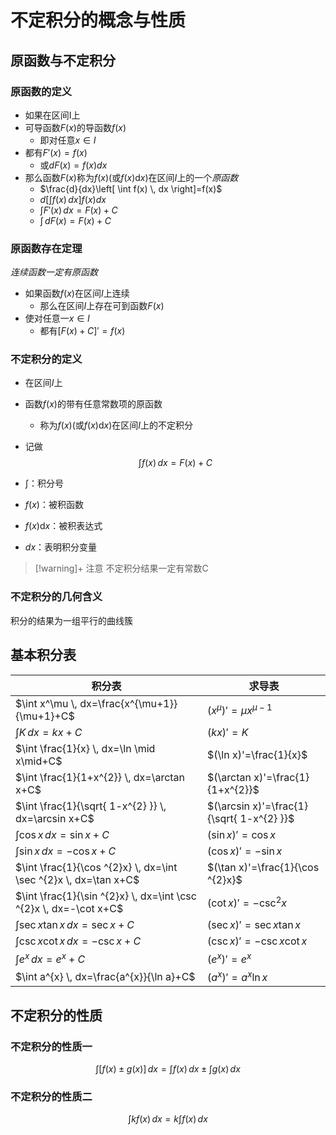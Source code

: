 # 不定积分的概念与性质
## 原函数与不定积分

### 原函数的定义

- 如果在区间I上
- 可导函数$F(x)$的导函数$f(x)$
	- 即对任意$x \in I$
- 都有$F'(x)=f(x)$
	- 或$dF(x)=f(x)dx$
- 那么函数$F(x)$称为$f(x)$(或$f(x)\mathrm{d}x$)在区间$I$上的一个*原函数*
	- $\frac{d}{dx}\left[ \int f(x) \, dx \right]=f(x)$
	- $d\left[ \int f(x) \, dx \right]f(x)dx$
	- $\int F'(x) \, dx=F(x)+C$
	- $\int  \, dF(x)=F(x)+C$


### 原函数存在定理

*连续函数一定有原函数*
- 如果函数$f(x)$在区间$I$上连续
	- 那么在区间$I$上存在可到函数$F(x)$
- 使对任意一$x \in I$
	- 都有$[F(x)+C]'=f(x)$

### 不定积分的定义

- 在区间$I$上
- 函数$f(x)$的带有任意常数项的原函数
	- 称为$f(x)$(或$f(x)\mathrm{d}x$)在区间$I$上的不定积分
- 记做
$$\int f(x) \, dx=F(x)+C$$

- $\int$：积分号
- $f(x)$：被积函数
- $f(x)\mathrm{d}x$：被积表达式
- $dx$：表明积分变量

>[!warning]+ 注意
> 不定积分结果一定有常数C

### 不定积分的几何含义

积分的结果为一组平行的曲线簇

## 基本积分表

| 积分表                                                            | 求导表                                    |
| ----------------------------------------------------------------- | ----------------------------------------- |
| $\int x^\mu \, dx=\frac{x^{\mu+1}}{\mu+1}+C$                      | $(x^\mu)'=\mu x^{\mu-1}$                  |
| $\int K \, dx=kx+C$                                               | $(kx)'=K$                                 |
| $\int \frac{1}{x} \, dx=\ln \mid x\mid+C$                         | $(\ln x)'=\frac{1}{x}$                    |
| $\int \frac{1}{1+x^{2}} \, dx=\arctan x+C$                        | $(\arctan x)'=\frac{1}{1+x^{2}}$          |
| $\int \frac{1}{\sqrt{ 1-x^{2} }} \, dx=\arcsin x+C$               | $(\arcsin x)'=\frac{1}{\sqrt{ 1-x^{2} }}$ |
| $\int \cos x \, dx=\sin x+C$                                      | $(\sin x)'=\cos x$                        |
| $\int \sin x \, dx=-\cos x+C$                                     | $(\cos x)'=-\sin x$                       |
| $\int \frac{1}{\cos ^{2}x} \, dx=\int \sec ^{2}x \, dx=\tan x+C$  | $(\tan x)'=\frac{1}{\cos ^{2}x}$          |
| $\int \frac{1}{\sin ^{2}x} \, dx=\int \csc ^{2}x \, dx=-\cot x+C$ | $(\cot x)'=-\csc ^{2}x$                   |
| $\int \sec x\tan x \, dx=\sec x+C$                                | $(\sec x)'=\sec x\tan x$                  |
| $\int \csc x\cot x \, dx=-\csc x+C$                               | $(\csc x)'=-\csc x\cot x$                 |
| $\int e^{x} \, dx=e^{x}+C$                                        | $(e^{x})'=e^{x}$                          |
| $\int a^{x} \, dx=\frac{a^{x}}{\ln a}+C$                          | $(a^{x})'=a^{x}\ln x$                     |

## 不定积分的性质

### 不定积分的性质一

$$
\int [f(x)\pm g(x)] \, dx =\int f(x) \, dx \pm\int g(x) \, dx
$$

### 不定积分的性质二

$$
\int kf(x) \, dx =k\int f(x) \, dx
$$

